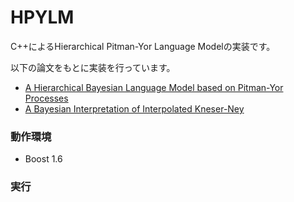 # HPYLM

C++によるHierarchical Pitman-Yor Language Modelの実装です。

以下の論文をもとに実装を行っています。

- [A Hierarchical Bayesian Language Model based on Pitman-Yor Processes](http://www.gatsby.ucl.ac.uk/~ywteh/research/compling/acl2006.pdf)
- [A Bayesian Interpretation of Interpolated Kneser-Ney](http://www.gatsby.ucl.ac.uk/~ywteh/research/compling/hpylm.pdf) 

### 動作環境

- Boost 1.6

### 実行

